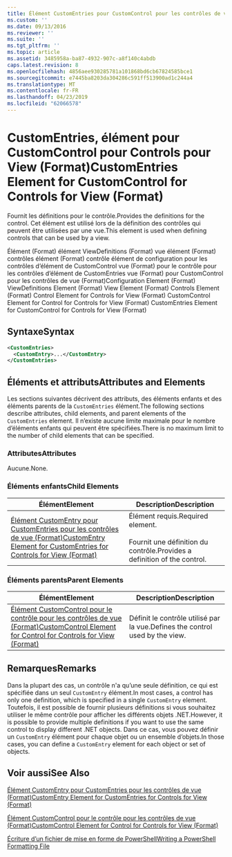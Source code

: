 ```yaml
---
title: Élément CustomEntries pour CustomControl pour les contrôles de vue (Format) | Microsoft Docs
ms.custom: ''
ms.date: 09/13/2016
ms.reviewer: ''
ms.suite: ''
ms.tgt_pltfrm: ''
ms.topic: article
ms.assetid: 3485958a-ba87-4932-907c-a8f140c4abdb
caps.latest.revision: 8
ms.openlocfilehash: 4856aee930285781a101868bd6cb67824585bce1
ms.sourcegitcommit: e7445ba8203da304286c591ff513900ad1c244a4
ms.translationtype: MT
ms.contentlocale: fr-FR
ms.lasthandoff: 04/23/2019
ms.locfileid: "62066578"
---
```

# <a name="customentries-element-for-customcontrol-for-controls-for-view-format"></a><span data-ttu-id="c66d0-102">CustomEntries, élément pour CustomControl pour Controls pour View (Format)</span><span class="sxs-lookup"><span data-stu-id="c66d0-102">CustomEntries Element for CustomControl for Controls for View (Format)</span></span>

<span data-ttu-id="c66d0-103">Fournit les définitions pour le contrôle.</span><span class="sxs-lookup"><span data-stu-id="c66d0-103">Provides the definitions for the control.</span></span> <span data-ttu-id="c66d0-104">Cet élément est utilisé lors de la définition des contrôles qui peuvent être utilisées par une vue.</span><span class="sxs-lookup"><span data-stu-id="c66d0-104">This element is used when defining controls that can be used by a view.</span></span>

<span data-ttu-id="c66d0-105">Élément (Format) élément ViewDefinitions (Format) vue élément (Format) contrôles élément (Format) contrôle élément de configuration pour les contrôles d’élément de CustomControl vue (Format) pour le contrôle pour les contrôles d’élément de CustomEntries vue (Format) pour CustomControl pour les contrôles de vue (Format)</span><span class="sxs-lookup"><span data-stu-id="c66d0-105">Configuration Element (Format) ViewDefinitions Element (Format) View Element (Format) Controls Element (Format) Control Element for Controls for View (Format) CustomControl Element for Control for Controls for View (Format) CustomEntries Element for CustomControl for Controls for View (Format)</span></span>

## <a name="syntax"></a><span data-ttu-id="c66d0-106">Syntaxe</span><span class="sxs-lookup"><span data-stu-id="c66d0-106">Syntax</span></span>

```xml
<CustomEntries>
  <CustomEntry>...</CustomEntry>
</CustomEntries>
```

## <a name="attributes-and-elements"></a><span data-ttu-id="c66d0-107">Éléments et attributs</span><span class="sxs-lookup"><span data-stu-id="c66d0-107">Attributes and Elements</span></span>

<span data-ttu-id="c66d0-108">Les sections suivantes décrivent des attributs, des éléments enfants et des éléments parents de la `CustomEntries` élément.</span><span class="sxs-lookup"><span data-stu-id="c66d0-108">The following sections describe attributes, child elements, and parent elements of the `CustomEntries` element.</span></span> <span data-ttu-id="c66d0-109">Il n’existe aucune limite maximale pour le nombre d’éléments enfants qui peuvent être spécifiées.</span><span class="sxs-lookup"><span data-stu-id="c66d0-109">There is no maximum limit to the number of child elements that can be specified.</span></span>

### <a name="attributes"></a><span data-ttu-id="c66d0-110">Attributes</span><span class="sxs-lookup"><span data-stu-id="c66d0-110">Attributes</span></span>

<span data-ttu-id="c66d0-111">Aucune.</span><span class="sxs-lookup"><span data-stu-id="c66d0-111">None.</span></span>

### <a name="child-elements"></a><span data-ttu-id="c66d0-112">Éléments enfants</span><span class="sxs-lookup"><span data-stu-id="c66d0-112">Child Elements</span></span>

|<span data-ttu-id="c66d0-113">Élément</span><span class="sxs-lookup"><span data-stu-id="c66d0-113">Element</span></span>|<span data-ttu-id="c66d0-114">Description</span><span class="sxs-lookup"><span data-stu-id="c66d0-114">Description</span></span>|
|-------------|-----------------|
|[<span data-ttu-id="c66d0-115">Élément CustomEntry pour CustomEntries pour les contrôles de vue (Format)</span><span class="sxs-lookup"><span data-stu-id="c66d0-115">CustomEntry Element for CustomEntries for Controls for View (Format)</span></span>](./customentry-element-for-customentries-for-controls-for-view-format.md)|<span data-ttu-id="c66d0-116">Élément requis.</span><span class="sxs-lookup"><span data-stu-id="c66d0-116">Required element.</span></span><br /><br /> <span data-ttu-id="c66d0-117">Fournit une définition du contrôle.</span><span class="sxs-lookup"><span data-stu-id="c66d0-117">Provides a definition of the control.</span></span>|

### <a name="parent-elements"></a><span data-ttu-id="c66d0-118">Éléments parents</span><span class="sxs-lookup"><span data-stu-id="c66d0-118">Parent Elements</span></span>

|<span data-ttu-id="c66d0-119">Élément</span><span class="sxs-lookup"><span data-stu-id="c66d0-119">Element</span></span>|<span data-ttu-id="c66d0-120">Description</span><span class="sxs-lookup"><span data-stu-id="c66d0-120">Description</span></span>|
|-------------|-----------------|
|[<span data-ttu-id="c66d0-121">Élément CustomControl pour le contrôle pour les contrôles de vue (Format)</span><span class="sxs-lookup"><span data-stu-id="c66d0-121">CustomControl Element for Control for Controls for View (Format)</span></span>](./customcontrol-element-for-control-for-controls-for-view-format.md)|<span data-ttu-id="c66d0-122">Définit le contrôle utilisé par la vue.</span><span class="sxs-lookup"><span data-stu-id="c66d0-122">Defines the control used by the view.</span></span>|

## <a name="remarks"></a><span data-ttu-id="c66d0-123">Remarques</span><span class="sxs-lookup"><span data-stu-id="c66d0-123">Remarks</span></span>

<span data-ttu-id="c66d0-124">Dans la plupart des cas, un contrôle n'a qu’une seule définition, ce qui est spécifiée dans un seul `CustomEntry` élément.</span><span class="sxs-lookup"><span data-stu-id="c66d0-124">In most cases, a control has only one definition, which is specified in a single `CustomEntry` element.</span></span> <span data-ttu-id="c66d0-125">Toutefois, il est possible de fournir plusieurs définitions si vous souhaitez utiliser le même contrôle pour afficher les différents objets .NET.</span><span class="sxs-lookup"><span data-stu-id="c66d0-125">However, it is possible to provide multiple definitions if you want to use the same control to display different .NET objects.</span></span> <span data-ttu-id="c66d0-126">Dans ce cas, vous pouvez définir un `CustomEntry` élément pour chaque objet ou un ensemble d’objets.</span><span class="sxs-lookup"><span data-stu-id="c66d0-126">In those cases, you can define a `CustomEntry` element for each object or set of objects.</span></span>

## <a name="see-also"></a><span data-ttu-id="c66d0-127">Voir aussi</span><span class="sxs-lookup"><span data-stu-id="c66d0-127">See Also</span></span>

[<span data-ttu-id="c66d0-128">Élément CustomEntry pour CustomEntries pour les contrôles de vue (Format)</span><span class="sxs-lookup"><span data-stu-id="c66d0-128">CustomEntry Element for CustomEntries for Controls for View (Format)</span></span>](./customentry-element-for-customentries-for-controls-for-view-format.md)

[<span data-ttu-id="c66d0-129">Élément CustomControl pour le contrôle pour les contrôles de vue (Format)</span><span class="sxs-lookup"><span data-stu-id="c66d0-129">CustomControl Element for Control for Controls for View (Format)</span></span>](./customcontrol-element-for-control-for-controls-for-view-format.md)

[<span data-ttu-id="c66d0-130">Écriture d’un fichier de mise en forme de PowerShell</span><span class="sxs-lookup"><span data-stu-id="c66d0-130">Writing a PowerShell Formatting File</span></span>](./writing-a-powershell-formatting-file.md)
